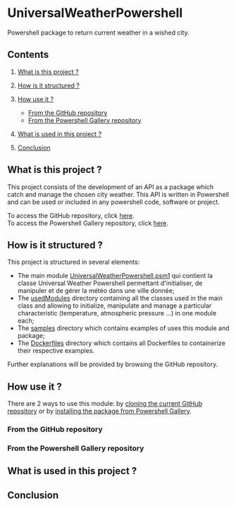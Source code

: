 # UniversalWeatherPowershell

Powershell package to return current weather in a wished city.

## Contents

1. [What is this project ?](#presentation)

2. [How is it structured ?](#structure)

3. [How use it ?](#how_use)
	- [From the GitHub repository](#how_use_github)
	- [From the Powershell Gallery repository](#how_use_powershell_gallery)

4. [What is used in this project ?](#what_used)

5. [Conclusion](#conclusion)

<a name="presentation"/></a>
## What is this project ?

This project consists of the development of an API as a package which catch and manage the chosen city weather. 
This API is written in Powershell and can be used or included in any powershell code, software or project.

To access the GitHub repository, click [here](https://github.com/Vicken-Ghoubiguian/UniversalWeatherPowershell).<br/>
To access the Powershell Gallery repository, click [here](#truc).
  
<a name="structure"/></a>
## How is it structured ?

This project is structured in several elements:

- The main module [UniversalWeatherPowershell.psm1](https://github.com/Vicken-Ghoubiguian/UniversalWeatherPowershell/blob/master/UniversalWeatherPowershell.psm1) qui contient la classe Universal Weather Powershell permettant d'initialiser, de manipuler et de gérer la météo dans une ville donnée;
- The [usedModules](https://github.com/Vicken-Ghoubiguian/UniversalWeatherPowershell/tree/master/usedModules) directory containing all the classes used in the main class and allowing to initialize, manipulate and manage a particular characteristic (temperature, atmospheric pressure ...) in one module each;
- The [samples](https://github.com/Vicken-Ghoubiguian/UniversalWeatherPowershell/tree/master/samples/integratedSamples) directory which contains examples of uses this module and package;
- The [Dockerfiles](https://github.com/Vicken-Ghoubiguian/UniversalWeatherPowershell/tree/master/Dockerfiles) directory which contains all Dockerfiles to containerize their respective examples.

Further explanations will be provided by browsing the GitHub repository.

<a name="how_use"/></a>
## How use it ?

There are 2 ways to use this module: by [cloning the current GitHub repository](#how_use_github) or by [installing the package from Powershell Gallery](#how_use_powershell_gallery).

<a name="how_use_github"></a>
### From the GitHub repository

<a name="how_use_powershell_gallery"></a>
### From the Powershell Gallery repository

<a name="what_used"/></a>
## What is used in this project ?

<a name="conclusion"/></a>
## Conclusion
